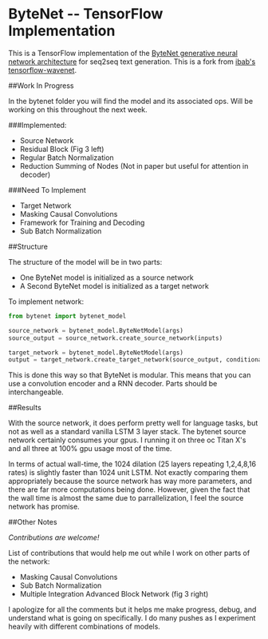 # ByteNet -- TensorFlow Implementation

This is a TensorFlow implementation of the [ByteNet generative neural
network architecture](https://arxiv.org/pdf/1610.10099v1.pdf) for seq2seq text generation. This is a fork from [ibab's tensorflow-wavenet](https://github.com/ibab/tensorflow-wavenet).


##Work In Progress

In the bytenet folder you will find the model and its associated ops. Will be working on this throughout the next week.

###Implemented:

* Source Network
* Residual Block (Fig 3 left)
* Regular Batch Normalization 
* Reduction Summing of Nodes (Not in paper but useful for attention in decoder)

###Need To Implement

* Target Network
* Masking Causal Convolutions
* Framework for Training and Decoding
* Sub Batch Normalization

##Structure

The structure of the model will be in two parts:

- One ByteNet model is initialized as a source network
- A Second ByteNet model is initialized as a target network

To implement network:

```python
from bytenet import bytenet_model

source_network = bytenet_model.ByteNetModel(args)
source_output = source_network.create_source_network(inputs)

target_network = bytenet_model.ByteNetModel(args) 
output = target_network.create_target_network(source_output, conditional_inputs) #this has not been implemented

```


This is done this way so that ByteNet is modular. This means that you can use a convolution encoder and a RNN decoder. Parts should be interchangeable. 

##Results

With the source network, it does perform pretty well for language tasks, but not as well as a standard vanilla LSTM 3 layer stack. The bytenet source network certainly consumes your gpus. I running it on three oc Titan X's and all three at 100% gpu usage most of the time.

In terms of actual wall-time, the 1024 dilation (25 layers repeating 1,2,4,8,16 rates) is slightly faster than 1024 unit LSTM. Not exactly comparing them appropriately because the source network has way more parameters, and there are far more computations being done. However, given the fact that the wall time is almost the same due to parrallelization, I feel the source network has promise.

##Other Notes

*Contributions are welcome!*

List of contributions that would help me out while I work on other parts of the network:

* Masking Causal Convolutions
* Sub Batch Normalization
* Multiple Integration Advanced Block Network (fig 3 right)

I apologize for all the comments but it helps me make progress, debug, and understand what is going on specifically. I do many pushes as I experiment heavily with different combinations of models.
